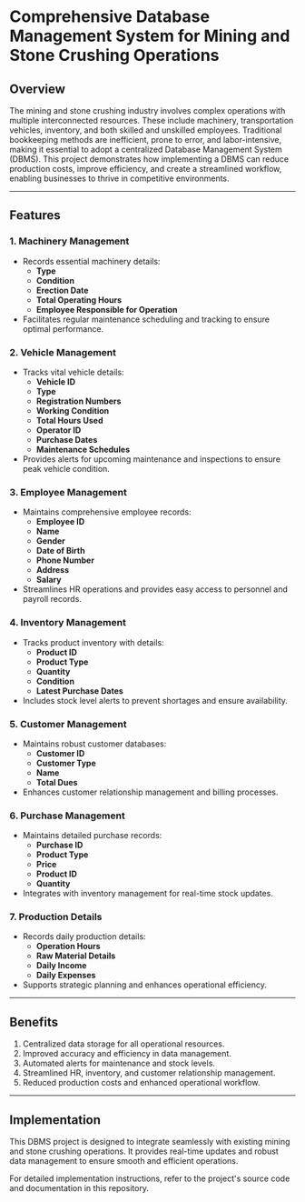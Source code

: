 # Comprehensive Database Management System for Mining and Stone Crushing Operations

## Overview
The mining and stone crushing industry involves complex operations with multiple interconnected resources. These include machinery, transportation vehicles, inventory, and both skilled and unskilled employees. Traditional bookkeeping methods are inefficient, prone to error, and labor-intensive, making it essential to adopt a centralized Database Management System (DBMS). This project demonstrates how implementing a DBMS can reduce production costs, improve efficiency, and create a streamlined workflow, enabling businesses to thrive in competitive environments.

---

## Features

### 1. Machinery Management
- Records essential machinery details:
  - **Type**
  - **Condition**
  - **Erection Date**
  - **Total Operating Hours**
  - **Employee Responsible for Operation**
- Facilitates regular maintenance scheduling and tracking to ensure optimal performance.

### 2. Vehicle Management
- Tracks vital vehicle details:
  - **Vehicle ID**
  - **Type**
  - **Registration Numbers**
  - **Working Condition**
  - **Total Hours Used**
  - **Operator ID**
  - **Purchase Dates**
  - **Maintenance Schedules**
- Provides alerts for upcoming maintenance and inspections to ensure peak vehicle condition.

### 3. Employee Management
- Maintains comprehensive employee records:
  - **Employee ID**
  - **Name**
  - **Gender**
  - **Date of Birth**
  - **Phone Number**
  - **Address**
  - **Salary**
- Streamlines HR operations and provides easy access to personnel and payroll records.

### 4. Inventory Management
- Tracks product inventory with details:
  - **Product ID**
  - **Product Type**
  - **Quantity**
  - **Condition**
  - **Latest Purchase Dates**
- Includes stock level alerts to prevent shortages and ensure availability.

### 5. Customer Management
- Maintains robust customer databases:
  - **Customer ID**
  - **Customer Type**
  - **Name**
  - **Total Dues**
- Enhances customer relationship management and billing processes.

### 6. Purchase Management
- Maintains detailed purchase records:
  - **Purchase ID**
  - **Product Type**
  - **Price**
  - **Product ID**
  - **Quantity**
- Integrates with inventory management for real-time stock updates.

### 7. Production Details
- Records daily production details:
  - **Operation Hours**
  - **Raw Material Details**
  - **Daily Income**
  - **Daily Expenses**
- Supports strategic planning and enhances operational efficiency.

---

## Benefits
1. Centralized data storage for all operational resources.
2. Improved accuracy and efficiency in data management.
3. Automated alerts for maintenance and stock levels.
4. Streamlined HR, inventory, and customer relationship management.
5. Reduced production costs and enhanced operational workflow.

---

## Implementation
This DBMS project is designed to integrate seamlessly with existing mining and stone crushing operations. It provides real-time updates and robust data management to ensure smooth and efficient operations.

For detailed implementation instructions, refer to the project's source code and documentation in this repository.
